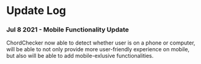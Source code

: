 # Update Log # 

### Jul 8 2021 - Mobile Functionality Update ###
ChordChecker now able to detect whether user is on a phone or computer, will be able to not only provide more user-friendly experience on mobile, but also will be able to add mobile-exlusive functionalities. 